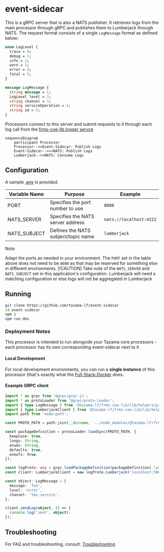 <!-- SPDX-License-Identifier: Apache-2.0 -->

# event-sidecar

This is a gRPC server that is also a NATS publisher. It retrieves logs from the main processor through gRPC and publishes them to Lumberjack through NATS.
The request format consists of a single `LogMessage` format as defined below:

```protobuf
enum LogLevel {
  trace = 0;
  debug = 1;
  info = 2;
  warn = 3;
  error = 4;
  fatal = 5;
}

message LogMessage {
  string message = 1;
  LogLevel level = 2;
  string channel = 3;
  string serviceOperation = 4;
  string id = 5;
}
```

Processors connect to this server and submit requests to it through each log call from the [frms-coe-lib logger servce](https://github.com/tazama-lf/frms-coe-lib/blob/9a82ab9b84c0afa479d0198e1569632d4dc8aabb/src/services/logger.ts#L96)

```mermaid
sequenceDiagram
    participant Processor
    Processor-->>Event-Sidecar: Publish Logs
    Event-Sidecar-->>+NATS: Publish Logs
    Lumberjack-->>NATS: Consume Logs
```

## Configuration

A sample [.env](.env.example) is provided.

| Variable Name | Purpose | Example |
| --- | --- | --- |
| PORT | Specifies the port number to use | `8080` |
| NATS_SERVER | Specifies the NATS server address | `nats://localhost:4222` |
| NATS_SUBJECT | Defines the NATS subject/topic name | `lumberjack` |

> [!NOTE]
> Adapt the ports as needed in your environment. The `PORT` set in the table above does not need to be `8080` as that may be reserved for something else in different environments.
> [!CAUTION]
> Take note of the `NATS_SERVER` and `NATS_SUBJECT` set in this application's configuration. Lumberjack will need a matching configuration or else logs will not be aggregated in Lumberjack

## Running
```sh
git clone https://github.com/tazama-lf/event-sidecar
cd event-sidecar
npm i
npm run dev
```

### Deployment Notes

This processor is intended to run alongside your Tazama core processors - each processor has its own corresponding event-sidecar next to it

#### Local Development

For local development environments, you can run a **single instance** of this processor (that's exactly what the [Full-Stack-Docker](https://github.com/tazama-lf/Full-Stack-Docker-Tazama) does.

#### Example GRPC client

```typescript
import * as grpc from '@grpc/grpc-js';
import * as protoLoader from '@grpc/proto-loader';
import { type LogMessage } from '@tazama-lf/frms-coe-lib/lib/helpers/proto/lumberjack/LogMessage';
import { type LumberjackClient } from '@tazama-lf/frms-coe-lib/lib/helpers/proto/lumberjack/Lumberjack';
import path from 'node:path';

const PROTO_PATH = path.join(__dirname, '../node_modules/@tazama-lf/frms-coe-lib/lib/helpers/proto/Lumberjack.proto');

const packageDefinition = protoLoader.loadSync(PROTO_PATH, {
  keepCase: true,
  longs: String,
  enums: String,
  defaults: true,
  oneofs: true,
});

const logProto: any = grpc.loadPackageDefinition(packageDefinition).lumberjack;
const client: LumberjackClient = new logProto.Lumberjack('localhost:5000', grpc.credentials.createInsecure());

const object: LogMessage = {
  message: 'foo',
  level: 'error',
  channel: 'tms-service',
};

client.sendLog(object, () => {
  console.log('sent', object);
});
```

## Troubleshooting

For FAQ and troubleshooting, consult: [Troubleshooting](https://github.com/tazama-lf/docs/blob/f3f5cf07425e9785c27531511601fc61a81e51e4/Technical/Logging/Troubleshooting.md)
